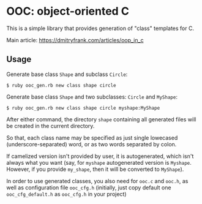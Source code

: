 OOC: object-oriented C
======================

This is a simple library that provides generation of "class" templates for C. 

Main article: https://dmitryfrank.com/articles/oop_in_c

Usage
-----

Generate base class `Shape` and subclass `Circle`:

    $ ruby ooc_gen.rb new class shape circle

Generate base class `Shape` and two subclasses: `Circle` and `MyShape`:

    $ ruby ooc_gen.rb new class shape circle myshape:MyShape

After either command, the directory `shape` containing all generated files will
be created in the current directory.

So that, each class name may be specified as just single lowecased
(underscore-separated) word, or as two words separated by colon.

If camelized version isn't provided by user, it is autogenerated, which isn't
always what you want (say, for `myshape` autogenerated version is `Myshape`.
However, if you provide `my_shape`, then it will be converted to `MyShape`).

In order to use generated classes, you also need for `ooc.c` and `ooc.h`, as
well as configuration file `ooc_cfg.h` (initially, just copy default one
`ooc_cfg_default.h` as `ooc_cfg.h` in your project)

